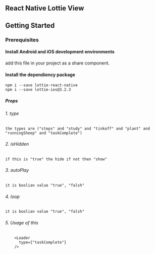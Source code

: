 ## React Native Lottie View

## Getting Started
### Prerequisites
#### Install Android and iOS development environments
  add this file in your project as a share component.

#### Install the dependiency package
    npm i --save lottie-react-native
    npm i --save lottie-ios@3.2.3

##### Props

###### 1. type
    the types are ("steps" and "study" and "tinkoff" and "plant" and "runningSheep" and "taskComplete")
###### 2. isHidden
    if this is "true" the hide if not then "show"
###### 3. autoPlay
    it is boolian value "true", "falsh"
###### 4. loop
    it is boolian value "true", "falsh"


###### 5. Usage of this
        <Loader
          type={"taskComplete"}
        />